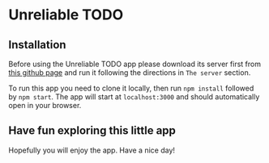 # Unreliable TODO

## Installation

Before using the Unreliable TODO app please download its server first from
[this github page](https://github.com/business-factory/task-fe-unreliable-todo) and run it following the directions in `The server` section.

To run this app you need to clone it locally, then run `npm install` followed by `npm start`.
The app will start at `localhost:3000` and should automatically open in your browser.

## Have fun exploring this little app

Hopefully you will enjoy the app. Have a nice day!
